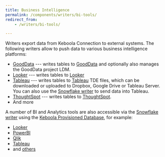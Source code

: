 ```yaml
---
title: Business Intelligence
permalink: /components/writers/bi-tools/
redirect_from:
    - /writers/bi-tools/

---
```


Writers export data from Keboola Connection to external systems. The following writers
allow to push data to various business intelligence platforms:

- [GoodData](/components/writers/bi-tools/gooddata/) --- writes tables to [GoodData](https://www.gooddata.com/) and optionally also manages the GoodData project LDM.
- [Looker](/components/writers/bi-tools/looker/) --- writes tables to [Looker](https://looker.com/)
- [Tableau](/components/writers/bi-tools/tableau/) --- writes tables to [Tableau](https://www.tableau.com/) TDE files, which can be downloaded or uploaded to Dropbox, Google Drive or Tableau Server. You can also use the [Snowflake writer](/components/writers/database/snowflake/) to send data into Tableau.
- [ThoughtSpot](/components/writers/bi-tools/thoughtspot) --- writes tables to [ThoughtSpot](https://www.thoughtspot.com/product).
- And more

A number of BI and Analytics tools are also accessible via the [Snowflake writer](/components/writers/database/snowflake/) using the
[Keboola Provisioned Database](/components/writers/database/snowflake/#using-keboola-provisioned-database), for example:

 - [Looker](/components/writers/database/snowflake/#connect-to-looker)
 - [PowerBI](/components/writers/database/snowflake/#connect-to-power-bi-desktop)
 - [Qlik](/components/writers/database/snowflake/#connect-to-qlik)
 - [Tableau](/components/writers/database/snowflake/#connect-to-tableau)
- and [others](https://components.keboola.com/components)
